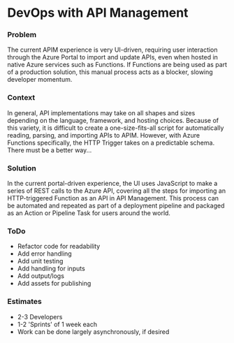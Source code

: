 # DevOps with API Management

### Problem
The current APIM experience is very UI-driven, requiring user interaction through the Azure Portal to import and update APIs, even when hosted in native Azure services such as Functions. If Functions are being used as part of a production solution, this manual process acts as a blocker, slowing developer momentum. 

### Context
In general, API implementations may take on all shapes and sizes depending on the language, framework, and hosting choices. Because of this variety, it is difficult to create a one-size-fits-all script for automatically reading, parsing, and importing APIs to APIM. However, with Azure Functions specifically, the HTTP Trigger takes on a predictable schema. There must be a better way...

### Solution
In the current portal-driven experience, the UI uses JavaScript to make a series of REST calls to the Azure API, covering all the steps for importing an HTTP-triggered Function as an API in API Management. This process can be automated and repeated as part of a deployment pipeline and packaged as an Action or Pipeline Task for users around the world. 

### ToDo
- Refactor code for readability
- Add error handling
- Add unit testing
- Add handling for inputs
- Add output/logs
- Add assets for publishing

### Estimates
- 2-3 Developers
- 1-2 'Sprints' of 1 week each
- Work can be done largely asynchronously, if desired
